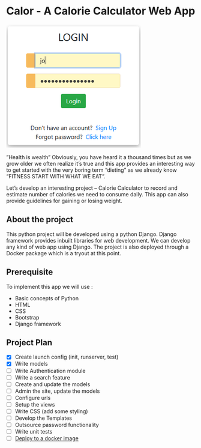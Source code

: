 # Calor - A Calorie Calculator Web App

![img.png](img.png)

”Health is wealth” Obviously, you have heard it a thousand times but as we grow
older we often realize it’s true and this app provides an interesting way to get
started with the very boring term “dieting” as we already know “FITNESS START
WITH WHAT WE EAT”.

Let’s develop an interesting project – Calorie Calculator to record and estimate
number of calories we need to consume daily. This app can also provide
guidelines for gaining or losing weight.

## About the project

This python project will be developed using a python Django. Django 
framework provides inbuilt libraries for web development. We can develop any 
kind of web app using Django. The project is also deployed through a Docker 
package which is a tryout at this point.

## Prerequisite

To implement this app we will use :

- Basic concepts of Python
- HTML
- CSS
- Bootstrap
- Django framework

## Project Plan

- [x] Create launch config (init, runserver, test)
- [x] Write models
- [ ] Write Authentication module
- [ ] Write a search feature
- [ ] Create and update the models
- [ ] Admin the site, update the models
- [ ] Configure urls
- [ ] Setup the views
- [ ] Write CSS (add some styling)
- [ ] Develop the Templates
- [ ] Outsource password functionality
- [ ] Write unit tests
- [ ] [Deploy to a docker image](https://blog.logrocket.com/dockerizing-a-django-app/)
